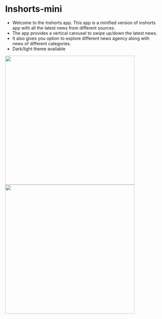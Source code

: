 # Inshorts-mini

- Welcome to the Inshorts app. This app is a minified version of inshorts app with all the latest news from different sources.
- The app provides a vertical carousel to swipe up/down the latest news.
- It also gives you option to explore different news agency along with news of different categories.
- Dark/light theme available

<div>
  <span>
    <img height="420" src='https://user-images.githubusercontent.com/57484457/169643796-03f30d58-a5c6-4abd-83ae-1bb8981e5372.jpeg'/>   
  </span> 
  <span>
    <img height="420" src='https://user-images.githubusercontent.com/57484457/169643801-937294ae-6ebe-46c2-a470-d7cab56976a6.jpeg'/>   
  </span> 
<div>
